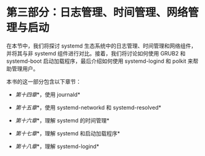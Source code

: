 # 第三部分：日志管理、时间管理、网络管理与启动

在本节中，我们将探讨 systemd 生态系统中的日志管理、时间管理和网络组件，并将其与非 systemd 组件进行对比。接着，我们将讨论如何使用 GRUB2 和 systemd-boot 启动加载程序，最后介绍如何使用 systemd-logind 和 polkit 来帮助管理用户。

本书的这一部分包含以下章节：

+   *第十四章**，使用 journald*

+   *第十五章**，使用 systemd-networkd 和 systemd-resolved*

+   *第十六章**，理解 systemd 的时间管理*

+   *第十七章**，理解 systemd 和启动加载程序*

+   *第十八章**，理解 systemd-logind*
